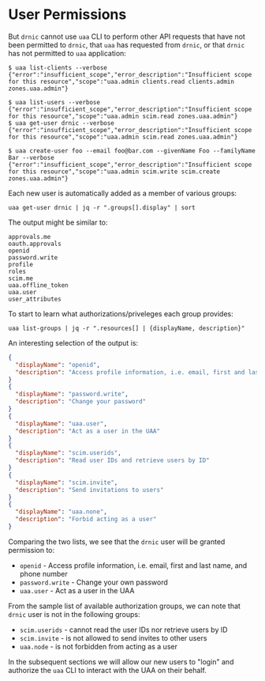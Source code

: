# User Permissions

But `drnic` cannot use `uaa` CLI to perform other API requests that have not been permitted to `drnic`, that `uaa` has requested from `drnic`, or that `drnic` has not permitted to `uaa` application:

```text
$ uaa list-clients --verbose
{"error":"insufficient_scope","error_description":"Insufficient scope for this resource","scope":"uaa.admin clients.read clients.admin zones.uaa.admin"}

$ uaa list-users --verbose
{"error":"insufficient_scope","error_description":"Insufficient scope for this resource","scope":"uaa.admin scim.read zones.uaa.admin"}
$ uaa get-user drnic --verbose
{"error":"insufficient_scope","error_description":"Insufficient scope for this resource","scope":"uaa.admin scim.read zones.uaa.admin"}

$ uaa create-user foo --email foo@bar.com --givenName Foo --familyName Bar --verbose
{"error":"insufficient_scope","error_description":"Insufficient scope for this resource","scope":"uaa.admin scim.write scim.create zones.uaa.admin"}
```


Each new user is automatically added as a member of various groups:

```
uaa get-user drnic | jq -r ".groups[].display" | sort
```

The output might be similar to:

```
approvals.me
oauth.approvals
openid
password.write
profile
roles
scim.me
uaa.offline_token
uaa.user
user_attributes
```

To start to learn what authorizations/priveleges each group provides:

```
uaa list-groups | jq -r ".resources[] | {displayName, description}"
```

An interesting selection of the output is:

```json
{
  "displayName": "openid",
  "description": "Access profile information, i.e. email, first and last name, and phone number"
}
{
  "displayName": "password.write",
  "description": "Change your password"
}
{
  "displayName": "uaa.user",
  "description": "Act as a user in the UAA"
}
{
  "displayName": "scim.userids",
  "description": "Read user IDs and retrieve users by ID"
}
{
  "displayName": "scim.invite",
  "description": "Send invitations to users"
}
{
  "displayName": "uaa.none",
  "description": "Forbid acting as a user"
}
```

Comparing the two lists, we see that the `drnic` user will be granted permission to:

* `openid` - Access profile information, i.e. email, first and last name, and phone number
* `password.write` - Change your own password
* `uaa.user` - Act as a user in the UAA

From the sample list of available authorization groups, we can note that `drnic` user is not in the following groups:

* `scim.userids` - cannot read the user IDs nor retrieve users by ID
* `scim.invite` - is not allowed to send invites to other users
* `uaa.node` - is not forbidden from acting as a user

In the subsequent sections we will allow our new users to "login" and authorize the `uaa` CLI to interact with the UAA on their behalf.


